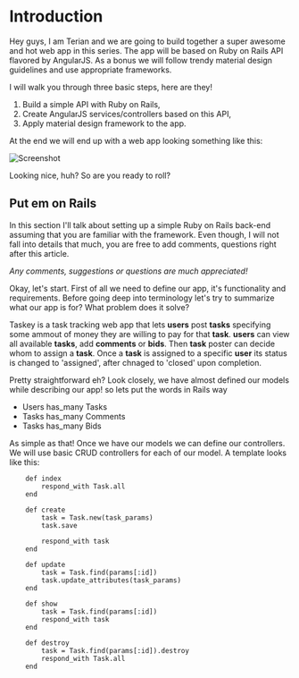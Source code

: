 # Introduction

Hey guys, I am Terian and we are going to build together a super awesome and  hot web app in this series. The app will be based on Ruby on Rails API flavored by AngularJS. As a bonus we will follow trendy material design guidelines and use appropriate frameworks.

I will walk you through three basic steps, here are they!

1. Build a simple API with Ruby on Rails,
2. Create AngularJS services/controllers based on this API,
3. Apply material design framework to the app.

At the end we will end up with a web app looking something like this:

![Screenshot](http://i.imgur.com/UVTJc60.png)

Looking nice, huh? So are you ready to roll?


## Put em on Rails

In this section I'll talk about setting up a simple Ruby on Rails back-end assuming that you are familiar with the framework. Even though, I will not fall into details that much, you are free to add comments, questions right after this article.

*Any comments, suggestions or questions are much appreciated!*

Okay, let's start. First of all we need to define our app, it's functionality and requirements. Before going deep into terminology let's try to summarize what our app is for? What problem does it solve?

Taskey is a task tracking web app that lets **users** post **tasks** specifying some ammout of money they are willing to pay for that **task**. **users** can view all available **tasks**, add **comments** or **bids**. Then **task** poster can decide whom to assign a **task**. Once a **task** is assigned to a specific **user** its status is changed to 'assigned', after chnaged to 'closed' upon completion.

Pretty straightforward eh? Look closely, we have almost defined our models while describing our app! so lets put the words in Rails way
- Users has_many Tasks
- Tasks has_many Comments
- Tasks has_many Bids

As simple as that! Once we have our models we can define our controllers. We will use basic CRUD controllers for each of our model. A template looks like this:

```
	def index
		respond_with Task.all
	end

	def create
		task = Task.new(task_params)
		task.save
		
		respond_with task
	end

	def update
		task = Task.find(params[:id])
		task.update_attributes(task_params)
	end

	def show
		task = Task.find(params[:id])
		respond_with task
	end

	def destroy
		task = Task.find(params[:id]).destroy
		respond_with Task.all
	end
	
```




